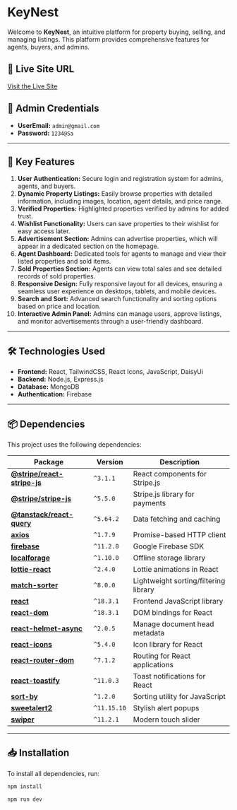 # KeyNest  

Welcome to **KeyNest**, an intuitive platform for property buying, selling, and managing listings. This platform provides comprehensive features for agents, buyers, and admins.  

## 🔗 Live Site URL  
[Visit the Live Site](https://tiny-cat-28deae.netlify.app/)  

## 👤 Admin Credentials  
- **UserEmail:** `admin@gmail.com ` 
- **Password:** `1234@Sa ` 

---

## 🚀 Key Features  

1. **User Authentication:** Secure login and registration system for admins, agents, and buyers.  
2. **Dynamic Property Listings:** Easily browse properties with detailed information, including images, location, agent details, and price range.  
3. **Verified Properties:** Highlighted properties verified by admins for added trust.  
4. **Wishlist Functionality:** Users can save properties to their wishlist for easy access later.  
5. **Advertisement Section:** Admins can advertise properties, which will appear in a dedicated section on the homepage.  
6. **Agent Dashboard:** Dedicated tools for agents to manage and view their listed properties and sold items.  
7. **Sold Properties Section:** Agents can view total sales and see detailed records of sold properties.  
8. **Responsive Design:** Fully responsive layout for all devices, ensuring a seamless user experience on desktops, tablets, and mobile devices.  
9. **Search and Sort:** Advanced search functionality and sorting options based on price and location.  
10. **Interactive Admin Panel:** Admins can manage users, approve listings, and monitor advertisements through a user-friendly dashboard.  

---

## 🛠️ Technologies Used  

- **Frontend:** React, TailwindCSS, React Icons, JavaScript, DaisyUi  
- **Backend:** Node.js, Express.js  
- **Database:** MongoDB  
- **Authentication:** Firebase  

--- 
## 📦 Dependencies  

This project uses the following dependencies:  

| Package | Version | Description |
|---------|---------|-------------|
| **[@stripe/react-stripe-js](https://www.npmjs.com/package/@stripe/react-stripe-js)** | `^3.1.1` | React components for Stripe.js |
| **[@stripe/stripe-js](https://www.npmjs.com/package/@stripe/stripe-js)** | `^5.5.0` | Stripe.js library for payments |
| **[@tanstack/react-query](https://www.npmjs.com/package/@tanstack/react-query)** | `^5.64.2` | Data fetching and caching |
| **[axios](https://www.npmjs.com/package/axios)** | `^1.7.9` | Promise-based HTTP client |
| **[firebase](https://www.npmjs.com/package/firebase)** | `^11.2.0` | Google Firebase SDK |
| **[localforage](https://www.npmjs.com/package/localforage)** | `^1.10.0` | Offline storage library |
| **[lottie-react](https://www.npmjs.com/package/lottie-react)** | `^2.4.0` | Lottie animations in React |
| **[match-sorter](https://www.npmjs.com/package/match-sorter)** | `^8.0.0` | Lightweight sorting/filtering library |
| **[react](https://www.npmjs.com/package/react)** | `^18.3.1` | Frontend JavaScript library |
| **[react-dom](https://www.npmjs.com/package/react-dom)** | `^18.3.1` | DOM bindings for React |
| **[react-helmet-async](https://www.npmjs.com/package/react-helmet-async)** | `^2.0.5` | Manage document head metadata |
| **[react-icons](https://www.npmjs.com/package/react-icons)** | `^5.4.0` | Icon library for React |
| **[react-router-dom](https://www.npmjs.com/package/react-router-dom)** | `^7.1.2` | Routing for React applications |
| **[react-toastify](https://www.npmjs.com/package/react-toastify)** | `^11.0.3` | Toast notifications for React |
| **[sort-by](https://www.npmjs.com/package/sort-by)** | `^1.2.0` | Sorting utility for JavaScript |
| **[sweetalert2](https://www.npmjs.com/package/sweetalert2)** | `^11.15.10` | Stylish alert popups |
| **[swiper](https://www.npmjs.com/package/swiper)** | `^11.2.1` | Modern touch slider |

---

## 📥 Installation  

To install all dependencies, run:  

```sh
npm install

npm run dev
